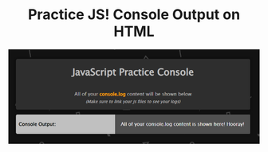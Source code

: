 <h1 align="center">Practice JS! Console Output on HTML</h1>
<p>
<img align="center" width="620" height="auto" src="practice-console-image.png"></a>
</p>
